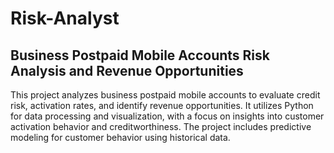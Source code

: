 # Risk-Analyst

## Business Postpaid Mobile Accounts Risk Analysis and Revenue Opportunities


This project analyzes business postpaid mobile accounts to evaluate credit risk, activation rates, and identify revenue opportunities. It utilizes Python for data processing and visualization, with a focus on insights into customer activation behavior and creditworthiness. The project includes predictive modeling for customer behavior using historical data.
